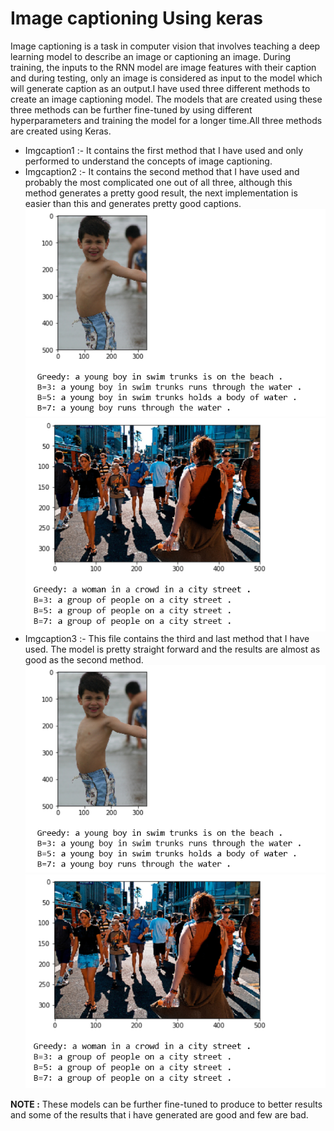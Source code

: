 # Image captioning Using keras
Image captioning is a task in computer vision that involves teaching a deep learning model to describe an image or captioning an image. During training, the inputs to the RNN model are image features with their caption and during testing, only an image is considered as input to the model which will generate caption as an output.I have used three different methods to create an image captioning model. The models that are created using these three methods can be further fine-tuned by using different hyperparameters and training the model for a longer time.All three methods are created using Keras.

* Imgcaption1 :- It contains the first method that I have used and only performed to understand the concepts of image captioning.
* Imgcaption2 :- It contains the second method that I have used and probably the most complicated one out of all three, although this method generates a pretty good result, the next implementation is easier than this and generates pretty good captions.</br>
![alt text](/Images/res1.png)
![alt text](/Images/res2.png)</br>
* Imgcaption3 :- This file contains the third and last method that I have used. The model is pretty straight forward and the results are almost as good as the second method.</br>
![alt text](/Images/res1.png)
![alt text](/Images/res2.png)</br>

 **NOTE :** These models can be further fine-tuned to produce to better results and some of the results that i have generated are good and few are bad.
